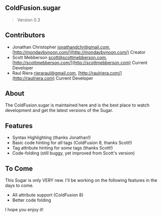 
## ColdFusion.sugar

> Version 0.3

## Contributors

* Jonathan Christopher <jonathandchr@gmail.com>, [http://mondaybynoon.com/](http://mondaybynoon.com/) Creator
* Scott Mebberson <scott@scottmebberson.com>, [http://scottmebberson.com/](http://scottmebberson.com) Current Developer
* Raul Riera <rieraraul@gmail.com>, [http://raulriera.com/](http://raulriera.com) Current Developer

## About

The ColdFusion.sugar is maintained here and is the best place to watch development and get the latest versions of the Sugar.

## Features
* Syntax Highlighting (thanks Jonathan!)
* Basic code hinting for _all_ tags (ColdFusion 8, thanks Scott!)
* Tag attribute hinting for _some_ tags (thanks Scott!)
* Code-folding (still buggy, yet improved from Scott's version)

## To Come
This Sugar is only VERY new. I'll be working on the following features in the days to come.

* All attribute support (ColdFusion 8)
* Better code folding

I hope you enjoy it!